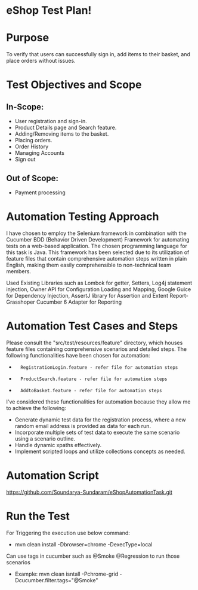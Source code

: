 # eShop Test Plan!

# Purpose
To verify that users can successfully sign in, add items to their basket, and place orders without issues.

# Test Objectives and Scope
## In-Scope:
  * User registration and sign-in.
  * Product Details page and Search feature.
  * Adding/Removing items to the basket.
  * Placing orders.
  * Order History
  * Managing Accounts
  * Sign out
## Out of Scope:
  * Payment processing

# Automation Testing Approach
I have chosen to employ the Selenium framework in combination with the Cucumber BDD (Behavior Driven Development) Framework for automating tests on a web-based application. The chosen programming language for this task is Java. This framework has been selected due to its utilization of feature files that contain comprehensive automation steps written in plain English, making them easily comprehensible to non-technical team members.

Used Existing Libraries such as Lombok for getter, Setters, Log4j statement injection, Owner API for Configuration Loading and Mapping, Google Guice for Dependency Injection, AssertJ library for Assertion and Extent Report-Grasshoper Cucumber 6 Adapter for Reporting

# Automation Test Cases and Steps
Please consult the "src/test/resources/feature" directory, which houses feature files containing comprehensive scenarios and detailed steps. The following functionalities have been chosen for automation:
* 		RegistrationLogin.feature - refer file for automation steps
* 		ProductSearch.feature - refer file for automation steps
* 		AddtoBasket.feature - refer file for automation steps
I've considered these functionalities for automation because they allow me to achieve the following:
* Generate dynamic test data for the registration process, where a new random email address is provided as data for each run.
* Incorporate multiple sets of test data to execute the same scenario using a scenario outline.
* Handle dynamic xpaths effectively.
* Implement scripted loops and utilize collections concepts as needed.

# Automation Script
https://github.com/Soundarya-Sundaram/eShopAutomationTask.git

# Run the Test
For Triggering the execution use below command:
* mvn clean install -Dbrowser=chrome -DexecType=local


Can use tags in cucumber such as @Smoke @Regression to run those scenarios
* Example: mvn clean isntall -Pchrome-grid -Dcucumber.filter.tags="@Smoke"



